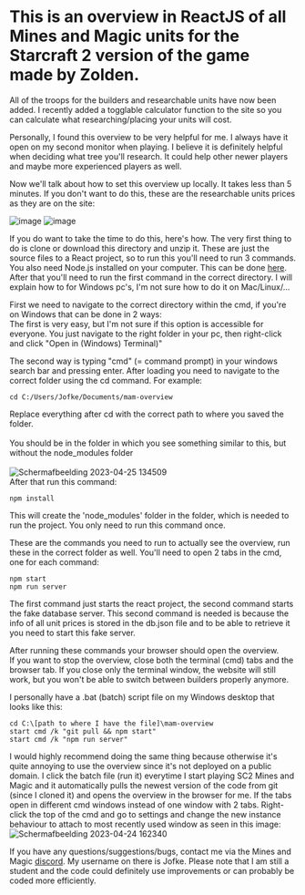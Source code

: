 # This is an overview in ReactJS of all Mines and Magic units for the Starcraft 2 version of the game made by Zolden.

All of the troops for the builders and researchable units have now been added.
I recently added a togglable calculator function to the site so you can calculate what researching/placing your units will cost. 

Personally, I found this overview to be very helpful for me. I always have it open on my second monitor when playing.
I believe it is definitely helpful when deciding what tree you'll research.
It could help other newer players and maybe more experienced players as well.

Now we'll talk about how to set this overview up locally.
It takes less than 5 minutes. If you don't want to do this, these are the researchable units prices as they are on the site:

![image](https://github.com/Jofke9/mam-overview/assets/128925439/011ce628-6082-4315-96be-394a0e92adf4)
![image](https://github.com/Jofke9/mam-overview/assets/128925439/d1e5c0d3-312f-4eb8-8696-543a46c0e369)

If you do want to take the time to do this, here's how.
The very first thing to do is clone or download this directory and unzip it.
These are just the source files to a React project, so to run this you'll need to run 3 commands. You also need Node.js installed on your computer.
This can be done [here](https://nodejs.org/en/download/).
After that you'll need to run the first command in the correct directory.
I will explain how to for Windows pc's, I'm not sure how to do it on Mac/Linux/...

First we need to navigate to the correct directory within the cmd, if you're on Windows that can be done in 2 ways:<br>
The first is very easy, but I'm not sure if this option is accessible for everyone.
You just navigate to the right folder in your pc, then right-click and click "Open in (Windows) Terminal)"

The second way is typing "cmd" (= command prompt) in your windows search bar and pressing enter.
After loading you need to navigate to the correct folder using the cd command. For example:

```
cd C:/Users/Jofke/Documents/mam-overview
```

Replace everything after cd with the correct path to where you saved the folder.<br><br>
You should be in the folder in which you see something similar to this, but without the node_modules folder <br><br>![Schermafbeelding 2023-04-25 134509](https://user-images.githubusercontent.com/128925439/234266857-b9756406-c77d-47d9-8b14-a89c6f5b2783.png)
<br>
After that run this command:  
  
```
npm install
```

This will create the 'node_modules' folder in the folder, which is needed to run the project. You only need to run this command once.

These are the commands you need to run to actually see the overview, run these in the correct folder as well.
You'll need to open 2 tabs in the cmd, one for each command:

```
npm start
npm run server
```

The first command just starts the react project, the second command starts the fake database server.
This second command is needed is because the info of all unit prices is stored in the db.json file and to be able to retrieve it you need to start this fake server.

After running these commands your browser should open the overview.<br>
If you want to stop the overview, close both the terminal (cmd) tabs and the browser tab.
If you close only the terminal window, the website will still work, but you won't be able to switch between builders properly anymore.

I personally have a .bat (batch) script file on my Windows desktop that looks like this:

```
cd C:\[path to where I have the file]\mam-overview
start cmd /k "git pull && npm start"
start cmd /k "npm run server"
```
 
I would highly recommend doing the same thing because otherwise it's quite annoying to use the overview since it's not deployed on a public domain.
I click the batch file (run it) everytime I start playing SC2 Mines and Magic and it automatically pulls the newest version of the code from git (since I cloned it) and opens the overview in the browser for me. If the tabs open in different cmd windows instead of one window with 2 tabs. Right-click the top of the cmd and go to settings and change the new instance behaviour to attach to most recently used window as seen in this image: ![Schermafbeelding 2023-04-24 162340](https://user-images.githubusercontent.com/128925439/234026539-14c88513-5fd9-41f8-b68f-599f3b82fe25.png)

If you have any questions/suggestions/bugs, contact me via the Mines and Magic [discord](https://discord.gg/qftSmBh9ex). My username on there is Jofke.
Please note that I am still a student and the code could definitely use improvements or can probably be coded more efficiently.


